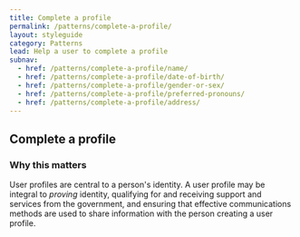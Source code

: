 ```yaml
---
title: Complete a profile
permalink: /patterns/complete-a-profile/
layout: styleguide
category: Patterns
lead: Help a user to complete a profile
subnav:
  - href: /patterns/complete-a-profile/name/
  - href: /patterns/complete-a-profile/date-of-birth/
  - href: /patterns/complete-a-profile/gender-or-sex/
  - href: /patterns/complete-a-profile/preferred-pronouns/
  - href: /patterns/complete-a-profile/address/
---
```


## Complete a profile

### Why this matters

User profiles are central to a person's identity. A user profile may be integral to *proving* identity, 
qualifying for and receiving support and services from the government, and ensuring that 
effective communications methods are used to share information with the person creating a user profile.